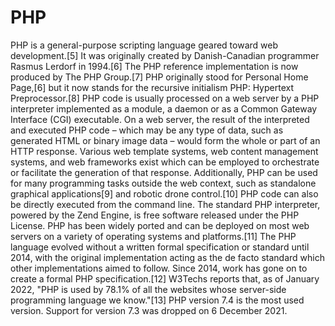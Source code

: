 # PHP
PHP is a general-purpose scripting language geared toward web development.[5] It was originally created by Danish-Canadian programmer Rasmus Lerdorf in 1994.[6] The PHP reference implementation is now produced by The PHP Group.[7] PHP originally stood for Personal Home Page,[6] but it now stands for the recursive initialism PHP: Hypertext Preprocessor.[8]  PHP code is usually processed on a web server by a PHP interpreter implemented as a module, a daemon or as a Common Gateway Interface (CGI) executable. On a web server, the result of the interpreted and executed PHP code – which may be any type of data, such as generated HTML or binary image data – would form the whole or part of an HTTP response. Various web template systems, web content management systems, and web frameworks exist which can be employed to orchestrate or facilitate the generation of that response. Additionally, PHP can be used for many programming tasks outside the web context, such as standalone graphical applications[9] and robotic drone control.[10] PHP code can also be directly executed from the command line.  The standard PHP interpreter, powered by the Zend Engine, is free software released under the PHP License. PHP has been widely ported and can be deployed on most web servers on a variety of operating systems and platforms.[11]  The PHP language evolved without a written formal specification or standard until 2014, with the original implementation acting as the de facto standard which other implementations aimed to follow. Since 2014, work has gone on to create a formal PHP specification.[12]  W3Techs reports that, as of January 2022, "PHP is used by 78.1% of all the websites whose server-side programming language we know."[13] PHP version 7.4 is the most used version. Support for version 7.3 was dropped on 6 December 2021.
